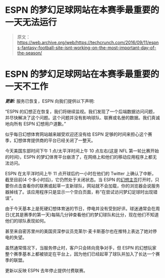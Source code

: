# ESPN 的梦幻足球网站在本赛季最重要的一天无法运行 

> 原文：<https://web.archive.org/web/https://techcrunch.com/2016/09/11/espns-fantasy-football-site-isnt-working-on-the-most-important-day-of-the-season/>

# ESPN 的梦幻足球网站在本赛季最重要的一天不工作

***更新:*** 服务已恢复，ESPN 向我们提供以下声明:

“ESPN 的幻想正在恢复，我们将继续监视。我们发现了一个后端数据访问问题，并尽快解决了这个问题。这个问题并没有影响球队、联赛或名册的数据。我们真诚地向所有 ESPN 幻想用户道歉。”

似乎每日幻想体育网站越来越受欢迎还没有给 ESPN 足够的时间来担心这个赛季，幻想体育提供商的平台已经关闭了一整天。

今天美国东部时间下午 1 点/太平洋时间上午 10 点左右(这是 NFL 第一轮比赛开始的时间)，ESPN 的梦幻体育平台崩溃了，在网络上和他们的移动应用程序上都无法访问。

ESPN 在太平洋时间上午 11 点开球后约一小时在他们的 Twitter 上确认了中断，截至目前(4 个多小时后)，它仍然处于关闭状态。当 ESPN 的[幻想主页](https://web.archive.org/web/20221208005530/http://www.espn.com/fantasy/football/)打开时，只要你点击查看你的联赛或起草一支新球队，网站就不会加载，你的浏览器会说服务器掉线了。该应用程序只是显示一个空白页面，称“在尝试访问梦幻足球时出现错误”。

由于今天基本上是死硬幻想体育迷的节日，停电并没有受到好评。球迷通常会在周日(尤其是赛季的第一天)每隔几分钟查看他们的梦幻球队和比分，现在他们不知道他们的球队表现如何。

甚至来自密苏里州的美国资深参议员克莱尔·麦卡斯基尔也在推特上表达了她对停电的失望。

虽然通常情况下，当服务停止时，客户只会转向竞争对手，但 ESPN 的幻想玩家整个赛季基本上都被锁定在平台上，因为他们已经起草了球队并加入了长达一个赛季的联盟。

更新以反映 ESPN 去年停止提供付费联赛。
